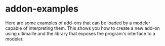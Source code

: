 # addon-examples

Here are some examples of add-ons that can be loaded by a modeler capable of interpreting them. This shows you how to create a new add-on using ultimaille and the library that exposes the program's interface to a modeler.